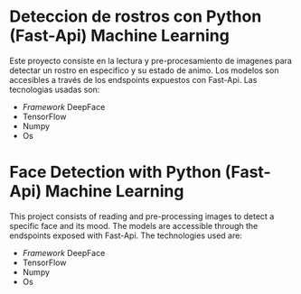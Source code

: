# Deteccion de rostros con Python (Fast-Api) Machine Learning

 Este proyecto consiste en la lectura y pre-procesamiento de imagenes para detectar un rostro en especifico y su estado de animo.
 Los modelos son accesibles a través de los endspoints expuestos con Fast-Api.
Las tecnologias usadas son:
- *Framework* DeepFace
- TensorFlow
- Numpy
- Os
# Face Detection with Python (Fast-Api) Machine Learning

 This project consists of reading and pre-processing images to detect a specific face and its mood.
 The models are accessible through the endspoints exposed with Fast-Api.
The technologies used are:
- *Framework* DeepFace
- TensorFlow
- Numpy
- Os

